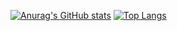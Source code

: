 [![Anurag's GitHub stats](https://github-readme-stats.vercel.app/api?username=taic-dev)](https://github.com/anuraghazra/github-readme-stats)
[![Top Langs](https://github-readme-stats.vercel.app/api/top-langs/?username=taic-dev&layout=compact)](https://github.com/anuraghazra/github-readme-stats)

<!--
**taic-dev/taic-dev** is a ✨ _special_ ✨ repository because its `README.md` (this file) appears on your GitHub profile.

Here are some ideas to get you started:

- 🔭 I’m currently working on ...
- 🌱 I’m currently learning ...
- 👯 I’m looking to collaborate on ...
- 🤔 I’m looking for help with ...
- 💬 Ask me about ...
- 📫 How to reach me: ...
- 😄 Pronouns: ...
- ⚡ Fun fact: ...
-->
